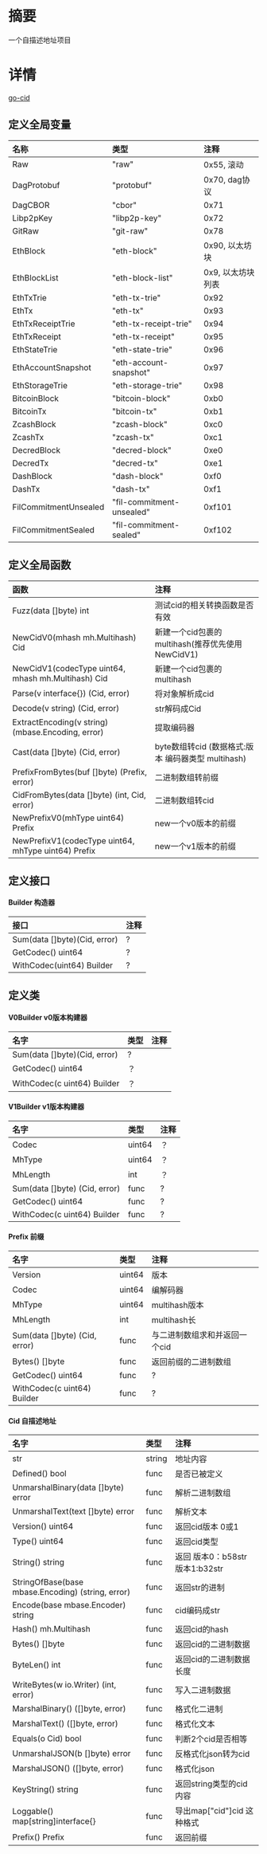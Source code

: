 # 摘要

一个自描述地址项目

# 详情
[go-cid](https://github.com/ipfs/go-cid)
## 定义全局变量
|名称|类型|注释|
|:-----|:------|:-----|
|Raw|"raw"|0x55, 滚动|
|DagProtobuf|"protobuf"|0x70, dag协议|
|DagCBOR|"cbor"|0x71|
|Libp2pKey|"libp2p-key"|0x72|
|GitRaw|"git-raw"|0x78|
|EthBlock|"eth-block"|0x90, 以太坊块|
|EthBlockList|"eth-block-list"|0x9, 以太坊块列表|
|EthTxTrie|"eth-tx-trie"|0x92|
|EthTx|"eth-tx"|0x93|
|EthTxReceiptTrie|"eth-tx-receipt-trie"|0x94|
|EthTxReceipt|"eth-tx-receipt"|0x95|
|EthStateTrie|"eth-state-trie"|0x96|
|EthAccountSnapshot|"eth-account-snapshot"|0x97|
|EthStorageTrie|"eth-storage-trie"|0x98|
|BitcoinBlock|"bitcoin-block"|0xb0|
|BitcoinTx|"bitcoin-tx"|0xb1|
|ZcashBlock|"zcash-block"|0xc0|
|ZcashTx|"zcash-tx"|0xc1|
|DecredBlock|"decred-block"|0xe0|
|DecredTx|"decred-tx"|0xe1|
|DashBlock|"dash-block"|0xf0|
|DashTx|"dash-tx"|0xf1|
|FilCommitmentUnsealed|"fil-commitment-unsealed"|0xf101|
|FilCommitmentSealed|"fil-commitment-sealed"|0xf102|
  
## 定义全局函数
|函数|注释|
|:-----|:-----|
|Fuzz(data []byte) int|测试cid的相关转换函数是否有效|
|NewCidV0(mhash mh.Multihash) Cid|新建一个cid包裹的multihash(推荐优先使用NewCidV1)|
|NewCidV1(codecType uint64, mhash mh.Multihash) Cid|新建一个cid包裹的multihash|
|Parse(v interface{}) (Cid, error)|将对象解析成cid|
|Decode(v string) (Cid, error)|str解码成Cid|
|ExtractEncoding(v string) (mbase.Encoding, error)|提取编码器|
|Cast(data []byte) (Cid, error)|byte数组转cid (数据格式:版本 编码器类型 multihash)|
|PrefixFromBytes(buf []byte) (Prefix, error)|二进制数组转前缀|
|CidFromBytes(data []byte) (int, Cid, error)|二进制数组转cid|
|NewPrefixV0(mhType uint64) Prefix|new一个v0版本的前缀|
|NewPrefixV1(codecType uint64, mhType uint64) Prefix|new一个v1版本的前缀|
  
## 定义接口
#### Builder 构造器
|接口|注释|
|:-----|:-----|
|Sum(data []byte)(Cid, error)|?|
|GetCodec() uint64|?|
|WithCodec(uint64) Builder|?|
  
## 定义类
#### V0Builder v0版本构建器
|名字|类型|注释|
|:-----|:-----|:------|
|Sum(data []byte)(Cid, error)|?|
|GetCodec() uint64|？|
|WithCodec(c uint64) Builder|？|
  
#### V1Builder v1版本构建器
|名字|类型|注释|
|:-----|:-----|:------|
|Codec|uint64|？|
|MhType|uint64|？|
|MhLength|int|？|
|Sum(data []byte) (Cid, error)|func|?|
|GetCodec() uint64|func|?|
|WithCodec(c uint64) Builder|func|?|
  
#### Prefix 前缀
|名字|类型|注释|
|:-----|:-----|:------|
|Version|uint64|版本|
|Codec|uint64|编解码器|
|MhType|uint64|multihash版本|
|MhLength|int|multihash长|
|Sum(data []byte) (Cid, error)|func|与二进制数组求和并返回一个cid|
|Bytes() []byte|func|返回前缀的二进制数组|
|GetCodec() uint64|func|?|
|WithCodec(c uint64) Builder|func|?|
  
#### Cid 自描述地址
|名字|类型|注释|
|:-----|:-----|:------|
|str|string|地址内容|
|Defined() bool|func|是否已被定义|
|UnmarshalBinary(data []byte) error|func|解析二进制数组|
|UnmarshalText(text []byte) error|func|解析文本|
|Version() uint64|func|返回cid版本 0或1|
|Type() uint64|func|返回cid类型|
|String() string|func|返回 版本0：b58str 版本1:b32str|
|StringOfBase(base mbase.Encoding) (string, error)|func|返回str的进制|
|Encode(base mbase.Encoder) string|func|cid编码成str|
|Hash() mh.Multihash|func|返回cid的hash|
|Bytes() []byte|func|返回cid的二进制数据|
|ByteLen() int|func|返回cid的二进制数据长度|
|WriteBytes(w io.Writer) (int, error)|func|写入二进制数据|
|MarshalBinary() ([]byte, error)|func|格式化二进制|
|MarshalText() ([]byte, error)|func|格式化文本|
|Equals(o Cid) bool|func|判断2个cid是否相等|
|UnmarshalJSON(b []byte) error|func|反格式化json转为cid|
|MarshalJSON() ([]byte, error)|func|格式化json|
|KeyString() string|func|返回string类型的cid内容|
|Loggable() map[string]interface{}|func|导出map["cid"]cid 这种格式|
|Prefix() Prefix|func|返回前缀|
